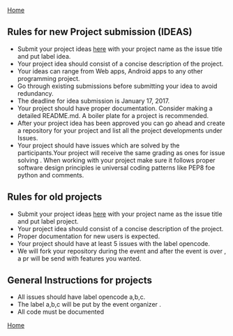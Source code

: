 [Home](https://fossiiita.github.io/opencode)

Rules for new Project submission (IDEAS)
----------------

* Submit your project ideas [here](https://github.com/fossiiita/Projects/issues) with your project name as the issue title and put label idea.
* Your project idea should consist of a concise description of the project.
* Your ideas can range from Web apps, Android apps to any other programming project.
* Go through existing submissions before submitting your idea to avoid redundancy.
* The deadline for idea submission is January 17, 2017.
* Your project should have proper documentation. Consider making a detailed README.md. A boiler plate for a project is recommended.
* After your project idea has been approved you can go ahead and create a repository for your project and list all the project developments under Issues.
* Your project should have issues which are solved by the participants.Your project will receive the same grading as ones for issue solving . When working with your project make sure it follows proper software design principles ie universal coding patterns like PEP8 foe python and comments.


Rules for old projects
---------------------

* Submit your project ideas [here](https://github.com/fossiiita/Projects/issues) with your project name as the issue title and put label project.
* Your project idea should consist of a concise description of the project.
* Proper documentation for new users is expected.
* Your project should have at least 5 issues with the label opencode.
* We will fork your repository during the event and after the event is over , a pr will be send with features you wanted.

General Instructions for projects
--------

* All issues should have label opencode a,b,c.
* The label a,b,c will be put by the event organizer .
* All code must be documented

[Home](https://fossiiita.github.io/opencode)
